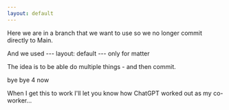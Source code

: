 ```yaml
---
layout: default
---
```

Here we are in a branch that we want to use so we no longer commit directly to Main. 

And we used --- layout: default --- only for matter

The idea is to be able do multiple things - and then commit.

bye bye 4 now

When I get this to work I'll let you know how ChatGPT worked out as my co-worker...
